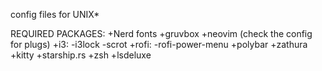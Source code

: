 config files for UNIX*


REQUIRED PACKAGES:
    +Nerd fonts
    +gruvbox
    +neovim (check the config for plugs)
    +i3:
        -i3lock
        -scrot
    +rofi:
        -rofi-power-menu
    +polybar
    +zathura
    +kitty
    +starship.rs
    +zsh
    +lsdeluxe
